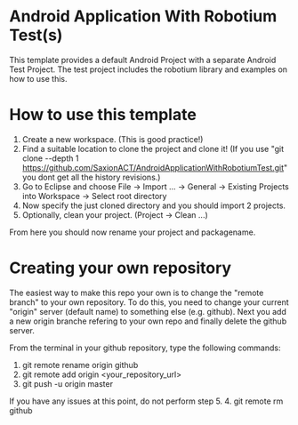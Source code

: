 Android Application With Robotium Test(s)
==================================

This template provides a default Android Project with a separate Android Test Project. The test project includes the robotium library and examples on how to use this.

# How to use this template
1. Create a new workspace. (This is good practice!)
2. Find a suitable location to clone the project and clone it! (If you use "git clone --depth 1 https://github.com/SaxionACT/AndroidApplicationWithRobotiumTest.git" you dont get all the history revisions.)
3. Go to Eclipse and choose File -> Import ... -> General -> Existing Projects into Workspace -> Select root directory
4. Now specify the just cloned directory and you should import 2 projects.
5. Optionally, clean your project. (Project -> Clean ...)

From here you should now rename your project and packagename.

# Creating your own repository
The easiest way to make this repo your own is to change the "remote branch" to your own repository. To do this, you need to change your current "origin" server (default name) to something else (e.g. github). Next you add a new origin branche refering to your own repo and finally delete the github server.

From the terminal in your github repository, type the following commands:
  1. git remote rename origin github
  2. git remote add origin <your_repository_url>
  3. git push -u origin master

  If you have any issues at this point, do not perform step 5.
4. git remote rm github
